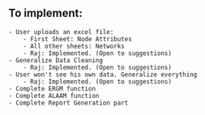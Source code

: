 ## To implement:
    - User uploads an excel file: 
        - First Sheet: Node Attributes
        - All other sheets: Networks
        - Raj: Implemented. (Open to suggestions)
    - Generalize Data Cleaning
        - Raj: Implemented. (Open to suggestions)
    - User won't see his own data. Generalize everything
        - Raj: Implemented. (Open to suggestions)
    - Complete ERGM function
    - Complete ALAAM function
    - Complete Report Generation part